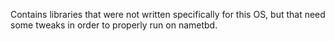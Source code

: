 Contains libraries that were not written specifically for this OS, but that need some tweaks in
order to properly run on nametbd.